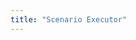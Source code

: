```yaml
---
title: "Scenario Executor"
---
```


<Intro>
</Intro>

<YouTubeIframe src="https://www.youtube.com/embed/f9tEkkCahlA" title="YouTube video player" />